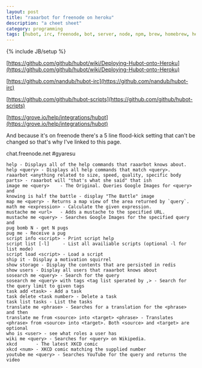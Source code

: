 ```yaml
---
layout: post
title: "raaarbot for freenode on heroku"
description: "a cheet sheet"
category: programming
tags: [hubot, irc, freenode, bot, server, node, npm, brew, homebrew, heroku, javascript]
---
```

{% include JB/setup %}

[https://github.com/github/hubot/wiki/Deploying-Hubot-onto-Heroku](https://github.com/github/hubot/wiki/Deploying-Hubot-onto-Heroku)

[https://github.com/nandub/hubot-irc](https://github.com/nandub/hubot-irc)

[https://github.com/github/hubot-scripts](https://github.com/github/hubot-scripts)

[https://grove.io/help/integrations/hubot](https://grove.io/help/integrations/hubot)

And because it's on freenode there's a 5 line flood-kick setting that can't be changed so that's why I've linked to this page.

chat.freenode.net #gyaresu

    help - Displays all of the help commands that raaarbot knows about.
    help <query> - Displays all help commands that match <query>.
    raaarbot <anything related to size, speed, quality, specific body parts> - raaarbot will "that's what she said" that ish
    image me <query>    - The Original. Queries Google Images for <query> and
    knowing is half the battle - display "The Battle" image
    map me <query> - Returns a map view of the area returned by `query`.
    math me <expression> - Calculate the given expression.
    mustache me <url>   - Adds a mustache to the specified URL.
    mustache me <query> - Searches Google Images for the specified query and
    pug bomb N - get N pugs
    pug me - Receive a pug
    script info <script> - Print script help
    script list [-l]     - List all availiable scripts (optional -l for list mode)
    script load <script> - Load a script
    ship it - Display a motivation squirrel
    show storage - Display the contents that are persisted in redis
    show users - Display all users that raaarbot knows about
    sosearch me <query> - Search for the query
    sosearch me <query> with tags <tag list sperated by ,> - Search for the query limit to given tags
    task add <task> - Add a task
    task delete <task number> - Delete a task
    task list tasks - List the tasks
    translate me <phrase> - Searches for a translation for the <phrase> and then
    translate me from <source> into <target> <phrase> - Translates <phrase> from <source> into <target>. Both <source> and <target> are optional
    who is <user> - see what roles a user has
    wiki me <query> - Searches for <query> on Wikipedia.
    xkcd       - The latest XKCD comic
    xkcd <num> - XKCD comic matching the supplied number
    youtube me <query> - Searches YouTube for the query and returns the video

